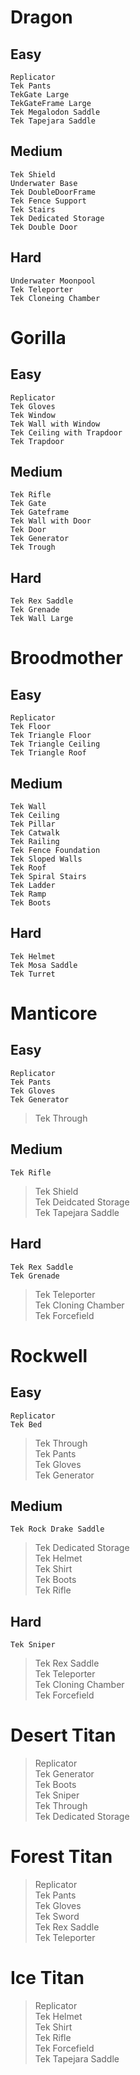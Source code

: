 # Dragon
## Easy 
    Replicator
    Tek Pants 
    TekGate Large
    TekGateFrame Large
    Tek Megalodon Saddle
    Tek Tapejara Saddle
## Medium
    Tek Shield
    Underwater Base
    Tek DoubleDoorFrame
    Tek Fence Support 
    Tek Stairs
    Tek Dedicated Storage
    Tek Double Door
## Hard
    Underwater Moonpool
    Tek Teleporter
    Tek Cloneing Chamber
# Gorilla
## Easy
    Replicator
    Tek Gloves
    Tek Window
    Tek Wall with Window
    Tek Ceiling with Trapdoor
    Tek Trapdoor
## Medium
    Tek Rifle 
    Tek Gate
    Tek Gateframe
    Tek Wall with Door
    Tek Door
    Tek Generator
    Tek Trough
## Hard 
    Tek Rex Saddle
    Tek Grenade
    Tek Wall Large
# Broodmother
## Easy
    Replicator
    Tek Floor
    Tek Triangle Floor
    Tek Triangle Ceiling 
    Tek Triangle Roof
## Medium 
    Tek Wall 
    Tek Ceiling 
    Tek Pillar
    Tek Catwalk
    Tek Railing 
    Tek Fence Foundation
    Tek Sloped Walls
    Tek Roof
    Tek Spiral Stairs
    Tek Ladder
    Tek Ramp 
    Tek Boots
## Hard
    Tek Helmet
    Tek Mosa Saddle
    Tek Turret
# Manticore
## Easy
    Replicator
    Tek Pants
    Tek Gloves
    Tek Generator
>Tek Through
## Medium
    Tek Rifle
>Tek Shield <br> Tek Deidcated Storage <br> Tek Tapejara Saddle
## Hard
    Tek Rex Saddle 
    Tek Grenade
>Tek Teleporter <br>Tek Cloning Chamber <br>Tek Forcefield
# Rockwell
## Easy
    Replicator
    Tek Bed
>Tek Through<br>Tek Pants<br>Tek Gloves<br>Tek Generator
## Medium
    Tek Rock Drake Saddle
>Tek Dedicated Storage<br>Tek Helmet<br>Tek Shirt<br>Tek Boots<br>Tek Rifle
## Hard
    Tek Sniper
>Tek Rex Saddle <br>Tek Teleporter<br>Tek Cloning Chamber<br>Tek Forcefield 
# Desert Titan
>Replicator<br>Tek Generator<br>Tek Boots<br>Tek Sniper<br>Tek Through<br>Tek Dedicated Storage
# Forest Titan 
>Replicator<br>Tek Pants<br>Tek Gloves<br>Tek Sword<br>Tek Rex Saddle<br>Tek Teleporter
# Ice Titan 
>Replicator<br>Tek Helmet<br>Tek Shirt<br>Tek Rifle<br>Tek Forcefield<br>Tek Tapejara Saddle
